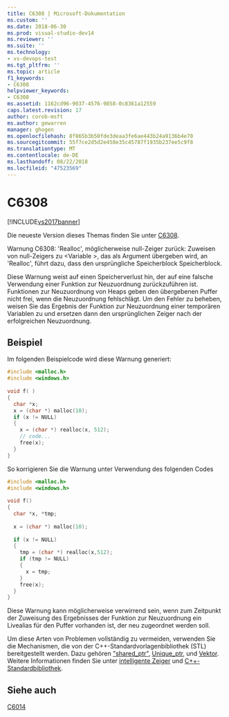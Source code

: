 ```yaml
---
title: C6308 | Microsoft-Dokumentation
ms.custom: ''
ms.date: 2018-06-30
ms.prod: visual-studio-dev14
ms.reviewer: ''
ms.suite: ''
ms.technology:
- vs-devops-test
ms.tgt_pltfrm: ''
ms.topic: article
f1_keywords:
- C6308
helpviewer_keywords:
- C6308
ms.assetid: 1162cd96-9037-4576-9858-0c8361a12559
caps.latest.revision: 17
author: corob-msft
ms.author: gewarren
manager: ghogen
ms.openlocfilehash: 8f865b3b50fde3deaa3fe6ae443b24a9136b4e70
ms.sourcegitcommit: 55f7ce2d5d2e458e35c45787f1935b237ee5c9f8
ms.translationtype: MT
ms.contentlocale: de-DE
ms.lasthandoff: 08/22/2018
ms.locfileid: "47523569"
---
```

# <a name="c6308"></a>C6308
[!INCLUDE[vs2017banner](../includes/vs2017banner.md)]

Die neueste Version dieses Themas finden Sie unter [C6308](https://docs.microsoft.com/visualstudio/code-quality/c6308).  
  
Warnung C6308: 'Realloc', möglicherweise null-Zeiger zurück: Zuweisen von null-Zeigers zu \<Variable >, das als Argument übergeben wird, an 'Realloc', führt dazu, dass den ursprüngliche Speicherblock Speicherblock.  
  
 Diese Warnung weist auf einen Speicherverlust hin, der auf eine falsche Verwendung einer Funktion zur Neuzuordnung zurückzuführen ist. Funktionen zur Neuzuordnung von Heaps geben den übergebenen Puffer nicht frei, wenn die Neuzuordnung fehlschlägt. Um den Fehler zu beheben, weisen Sie das Ergebnis der Funktion zur Neuzuordnung einer temporären Variablen zu und ersetzen dann den ursprünglichen Zeiger nach der erfolgreichen Neuzuordnung.  
  
## <a name="example"></a>Beispiel  
 Im folgenden Beispielcode wird diese Warnung generiert:  
  
```cpp  
#include <malloc.h>  
#include <windows.h>  
  
void f( )  
{  
  char *x;  
  x = (char *) malloc(10);  
  if (x != NULL)  
  {  
    x = (char *) realloc(x, 512);  
    // code...  
    free(x);  
  }     
}  
```  
  
 So korrigieren Sie die Warnung unter Verwendung des folgenden Codes  
  
```cpp  
#include <malloc.h>  
#include <windows.h>  
  
void f()  
{  
  char *x, *tmp;  
  
  x = (char *) malloc(10);  
  
  if (x != NULL)  
  {  
    tmp = (char *) realloc(x,512);  
    if (tmp != NULL)   
    {  
      x = tmp;  
    }  
    free(x);  
  }  
}  
```  
  
 Diese Warnung kann möglicherweise verwirrend sein, wenn zum Zeitpunkt der Zuweisung des Ergebnisses der Funktion zur Neuzuordnung ein Livealias für den Puffer vorhanden ist, der neu zugeordnet werden soll.  
  
 Um diese Arten von Problemen vollständig zu vermeiden, verwenden Sie die Mechanismen, die von der C++-Standardvorlagenbibliothek (STL) bereitgestellt werden. Dazu gehören ["shared_ptr"](http://msdn.microsoft.com/library/1469fc51-c658-43f1-886c-f4530dd84860), [Unique_ptr](http://msdn.microsoft.com/library/acdf046b-831e-4a4a-83aa-6d4ee467db9a), und [Vektor](http://msdn.microsoft.com/library/c1431ad8-c0b6-4dbb-89c4-5f651e432d7f). Weitere Informationen finden Sie unter [intelligente Zeiger](http://msdn.microsoft.com/library/909ef870-904c-49b6-b8cd-e9d0b7dc9435) und [C++-Standardbibliothek](http://msdn.microsoft.com/library/a37d3ba3-58af-47c7-9ee2-441ccd7b77ee).  
  
## <a name="see-also"></a>Siehe auch  
 [C6014](../code-quality/c6014.md)



